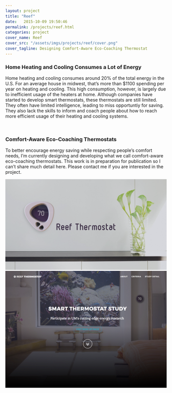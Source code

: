 ```yaml
---
layout: project
title: "Reef"
date:   2015-10-09 19:50:46
permalink: /projects/reef.html
categories: project
cover_name: Reef
cover_src: "/assets/imgs/projects/reef/cover.png"
cover_tagline: Designing Comfort-Aware Eco-Coaching Thermostat
---
```

<!-- <img src="/assets/imgs/projects/reef/cover.png"> -->
<div class="wrapper project">
  <h3>Home Heating and Cooling Consumes a Lot of Energy</h3>
  <p>
    Home heating and cooling consumes around 20% of the total energy in the U.S. For an average house in midwest, that’s more than $1100 spending per year on heating and cooling. This high consumption, however, is largely due to inefficient usage of the heaters at home. Although companies have started to develop smart thermostats, these thermostats are still limited. They often have limited intelligence, leading to miss opportuntiy for saving. They also lack the skills to inform and coach people about how to reach more efficient usage of their heating and cooling systems. 
  </p>
  <br/>
  <h3>Comfort-Aware Eco-Coaching Thermostats</h3>
  <p>
    To better encourage energy saving while respecting people’s comfort needs, I’m currently designing and developing what we call comfort-aware eco-coaching thermostats. This work is in preparation for publication so I can’t share much detail here. Please contact me if you are interested in the project.  
  </p>

  <img src="/assets/imgs/projects/reef/reef-thermostat.png">
  <img src="/assets/imgs/projects/reef/study-site.png">
  
</div>